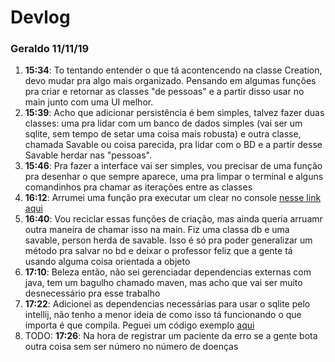 # Devlog

### Geraldo 11/11/19

1. **15:34**: To tentando entender o que tá acontencendo na classe Creation, devo mudar pra algo mais organizado. Pensando em algumas funções pra criar e retornar as classes "de pessoas" e a partir disso usar no main junto com uma UI melhor.
2. **15:39**: Acho que adicionar persistência é bem simples, talvez fazer duas classes: uma pra lidar com um banco de dados simples (vai ser um sqlite, sem tempo de setar uma coisa mais robusta) e outra classe, chamada Savable ou coisa parecida, pra lidar com o BD e a partir desse Savable herdar nas "pessoas".
3. **15:46**: Pra fazer a interface vai ser simples, vou precisar de uma função pra desenhar o que sempre aparece, uma pra limpar o terminal e alguns comandinhos pra chamar as iterações entre as classes
4. **16:12**: Arrumei uma função pra executar um clear no console [nesse link aqui](https://stackoverflow.com/questions/2979383/java-clear-the-console)
5. **16:40**: Vou reciclar essas funções de criação, mas ainda queria arruamr outra maneira de chamar isso na main. Fiz uma classa db e uma savable, person herda de savable. Isso é só pra poder generalizar um método pra salvar no bd e deixar o professor feliz que a gente tá usando alguma coisa orientada a objeto
6. **17:10**: Beleza então, não sei gerenciadar dependencias externas com java, tem um bagulho chamado maven, mas acho que vai ser muito desnecessário pra esse trabalho
7. **17:22**: Adicionei as dependencias necessárias para usar o sqlite pelo intellij, não tenho a menor ideia de como isso tá funcionando o que importa é que compila. Peguei um código exemplo [aqui](https://www.sqlitetutorial.net/sqlite-java/sqlite-jdbc-driver/)
8. TODO: **17:26**: Na hora de registrar um paciente da erro se a gente bota outra coisa sem ser número no número de doenças